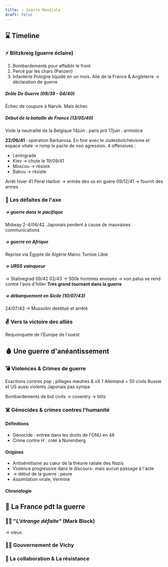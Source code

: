 ```yaml
---
title: 💥 Guerre Mondiale
draft: false
---
```

## ⌛️ Timeline
### ⚡️ Blitzkreig (guerre éclaire)
1. Bombardements pour affaiblir le front
2. Percé par les chars (Panzen)
3. Infanterie
Pologne liquidé en un mois. Alié de la France & Angleterre -> déclaration de guerre

##### Drôle De Guerre (09/39 - 04/40)
Échec de coupure à Narvik. Mais échec

##### Début de la bataille de France (13/05/40)
Viole la neutralité de la Belgique
14juin : paris prit
17juin : armistice

**22/06/41** : opération Barbarosa. En finir avec le Judeobolchévisme et espace vitale -> romp le pacte de non agression. 4 offensives :
- Leningrade
- Kiev -> chute le 19/09/41
- Moscou -> résiste
- Bakou -> résiste

Arrêt hiver 41
Peral Harbor -> entrée des us en guère 09/12/41 -> fournit des armes


### 🛑 Les défaites de l'axe
##### -> guerre dans le pacifique
Midway 2-4/06/42. Japonais perdent à cause de mauvaises communications
##### -> guerre en Afrique
Reprise via Égypte de Algérie Maroc Tunisie Libie
##### -> URSS vainqueur
-> Stalinegrad 09/42 02/43 
-> 500k hommes envoyés
-> von palus se rend contre l'avis d'hitler
**Très grand tournant dans la guerre**
##### -> débarquement en Sicile (10/07/43)
24/07/43 -> Mussolini destitué et arrêté

### ✌️ Vers la victoire des alliés
Requonquete de l'Europe de l'ouest

## 🩸 Une guerre d'anéantissement
### 💣 Violences & Crimes de guerre
Exactions contres pop ; pillages meutres & vX
1 Allemand = 50 civils
Russie et US aussi violents
Japonais pas sympa

Bombardements de but civils -> coventry -> blitz

### ☠️ Génocides & crimes contres  l'humanité
#### Définitions
- Génocide : entrée dans les droits de l'ONU en 48
- Crime contre $H$ : créé à Nuremberg
#### Origines
- Antisémitisme au cœur de la théorie ratiale des $Nazis$
- Violence progressive dans le discours- mais aucun passage à l'acte
- -> début de la guerre : peure
- Assimilation virale, Vermine
#### Chronologie
## 🥖 La France pdt la guerre
### 🤷‍♂️ "*L'étrange défaite*" (Mark Block)
-> vieux.
### 🧙‍♂️ Gouvernement de Vichy 
### 🏹 La collaboration & La résistance

